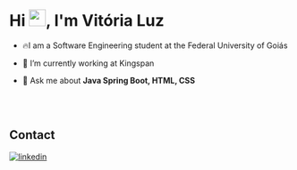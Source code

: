 
<h1 align="left">Hi <img src="https://raw.githubusercontent.com/kaueMarques/kaueMarques/master/hi.gif" height="30px">, I'm Vitória Luz</h1>

- 🔥I am a Software Engineering student at the Federal University of Goiás

- 🔭 I’m currently working at Kingspan

- 💬 Ask me about **Java Spring Boot, HTML, CSS**

<br><br>

## Contact

<a href="https://linkedin.com/in/vitoria-luz-alves-d-abadia" target="_blank">
  <img align="center" src="https://www.linkedin.com/in/vit%C3%B3ria-luz-alves-d%E2%80%99-abadia-600573239" alt="linkedin"/>
</a>
</p>

<!--

<img width="490em" src="https://github-readme-twitter-gazf.vercel.app/api?id=maykbrito&layout=wide&show_reply=off&show_retweet=off" />


**vitorialuz229/vitorialuz229** is a ✨ _special_ ✨ repository because its `README.md` (this file) appears on your GitHub profile.

Here are some ideas to get you started:

- 🔭 I’m currently working on ...
- 🌱 I’m currently learning ...
- 👯 I’m looking to collaborate on ...
- 🤔 I’m looking for help with ...
- 💬 Ask me about ...
- 📫 How to reach me: ...
- 😄 Pronouns: ...
- ⚡ Fun fact: ...
-->
